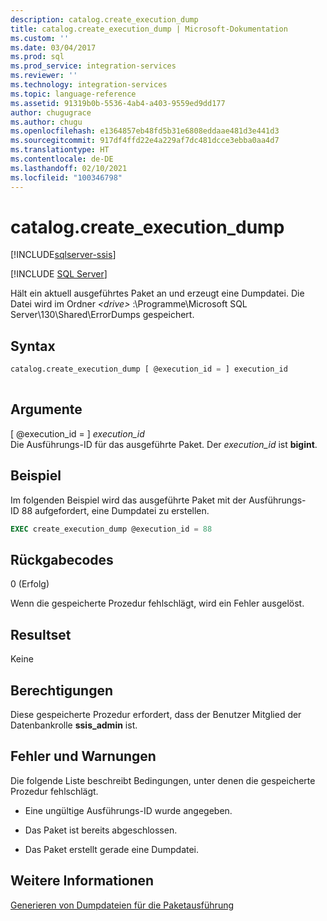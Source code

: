 ```yaml
---
description: catalog.create_execution_dump
title: catalog.create_execution_dump | Microsoft-Dokumentation
ms.custom: ''
ms.date: 03/04/2017
ms.prod: sql
ms.prod_service: integration-services
ms.reviewer: ''
ms.technology: integration-services
ms.topic: language-reference
ms.assetid: 91319b0b-5536-4ab4-a403-9559ed9dd177
author: chugugrace
ms.author: chugu
ms.openlocfilehash: e1364857eb48fd5b31e6808eddaae481d3e441d3
ms.sourcegitcommit: 917df4ffd22e4a229af7dc481dcce3ebba0aa4d7
ms.translationtype: HT
ms.contentlocale: de-DE
ms.lasthandoff: 02/10/2021
ms.locfileid: "100346798"
---
```

# <a name="catalogcreate_execution_dump"></a>catalog.create_execution_dump 

[!INCLUDE[sqlserver-ssis](../../includes/applies-to-version/sqlserver-ssis.md)]


[!INCLUDE [SQL Server](../../includes/applies-to-version/sqlserver.md)]

  Hält ein aktuell ausgeführtes Paket an und erzeugt eine Dumpdatei. Die Datei wird im Ordner *\<drive>* :\Programme\Microsoft SQL Server\130\Shared\ErrorDumps gespeichert.  
  
## <a name="syntax"></a>Syntax  
  
```sql  
catalog.create_execution_dump [ @execution_id = ] execution_id  
  
```  
  
## <a name="arguments"></a>Argumente  
 [ @execution_id = ] *execution_id*  
 Die Ausführungs-ID für das ausgeführte Paket. Der *execution_id* ist **bigint**.  
  
## <a name="example"></a>Beispiel  
 Im folgenden Beispiel wird das ausgeführte Paket mit der Ausführungs-ID 88 aufgefordert, eine Dumpdatei zu erstellen.  
  
```sql
EXEC create_execution_dump @execution_id = 88  
```  
  
## <a name="return-codes"></a>Rückgabecodes  
 0 (Erfolg)  
  
 Wenn die gespeicherte Prozedur fehlschlägt, wird ein Fehler ausgelöst.  
  
## <a name="result-set"></a>Resultset  
 Keine  
  
## <a name="permissions"></a>Berechtigungen  
 Diese gespeicherte Prozedur erfordert, dass der Benutzer Mitglied der Datenbankrolle **ssis_admin** ist.  
  
## <a name="errors-and-warnings"></a>Fehler und Warnungen  
 Die folgende Liste beschreibt Bedingungen, unter denen die gespeicherte Prozedur fehlschlägt.  
  
-   Eine ungültige Ausführungs-ID wurde angegeben.  
  
-   Das Paket ist bereits abgeschlossen.  
  
-   Das Paket erstellt gerade eine Dumpdatei.  
  
## <a name="see-also"></a>Weitere Informationen  
 [Generieren von Dumpdateien für die Paketausführung](../../integration-services/troubleshooting/generating-dump-files-for-package-execution.md)  
  
  
